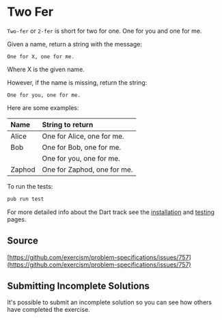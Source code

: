 # Two Fer

`Two-fer` or `2-fer` is short for two for one. One for you and one for me.

Given a name, return a string with the message:

```text
One for X, one for me.
```

Where X is the given name.

However, if the name is missing, return the string:

```text
One for you, one for me.
```

Here are some examples:

|Name    |String to return
|:-------|:------------------
|Alice   |One for Alice, one for me.
|Bob     |One for Bob, one for me.
|        |One for you, one for me.
|Zaphod  |One for Zaphod, one for me.

To run the tests:

```sh
pub run test
```

For more detailed info about the Dart track see the [installation](http://exercism.io/languages/dart/installation) and [testing](http://exercism.io/languages/dart/tests) pages.

## Source

[https://github.com/exercism/problem-specifications/issues/757](https://github.com/exercism/problem-specifications/issues/757)

## Submitting Incomplete Solutions

It's possible to submit an incomplete solution so you can see how others have completed the exercise.
